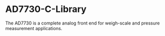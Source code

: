 # AD7730-C-Library
The AD7730 is a complete analog front end for weigh-scale and pressure measurement applications.
